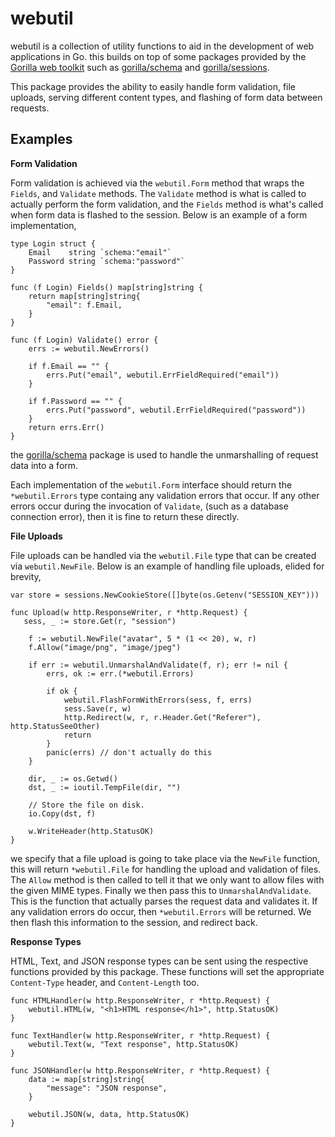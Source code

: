 # webutil

webutil is a collection of utility functions to aid in the development of web
applications in Go. this builds on top of some packages provided by the
[Gorilla web toolkit](https://www.gorillatoolkit.org/) such as
[gorilla/schema](https://github.com/gorilla/schema) and
[gorilla/sessions](https://github.com/gorilla/sessions).

This package provides the ability to easily handle form validation, file
uploads, serving different content types, and flashing of form data between
requests.

## Examples

**Form Validation**

Form validation is achieved via the `webutil.Form` method that wraps the
`Fields`, and `Validate` methods. The `Validate` method is what is called
to actually perform the form validation, and the `Fields` method is what's
called when form data is flashed to the session. Below is an example of a
form implementation,

    type Login struct {
        Email    string `schema:"email"`
        Password string `schema:"password"`
    }

    func (f Login) Fields() map[string]string {
        return map[string]string{
            "email": f.Email,
        }
    }

    func (f Login) Validate() error {
        errs := webutil.NewErrors()

        if f.Email == "" {
            errs.Put("email", webutil.ErrFieldRequired("email"))
        }

        if f.Password == "" {
            errs.Put("password", webutil.ErrFieldRequired("password"))
        }
        return errs.Err()
    }

the [gorilla/schema](https://github.com/gorilla/schema) package is used to
handle the unmarshalling of request data into a form.

Each implementation of the `webutil.Form` interface should return the
`*webutil.Errors` type containg any validation errors that occur. If any
other errors occur during the invocation of `Validate`, (such as a database
connection error), then it is fine to return these directly.

**File Uploads**

File uploads can be handled via the `webutil.File` type that can be created
via `webutil.NewFile`. Below is an example of handling file uploads, elided for
brevity,

    var store = sessions.NewCookieStore([]byte(os.Getenv("SESSION_KEY")))

    func Upload(w http.ResponseWriter, r *http.Request) {
       sess, _ := store.Get(r, "session")

        f := webutil.NewFile("avatar", 5 * (1 << 20), w, r)
        f.Allow("image/png", "image/jpeg")

        if err := webutil.UnmarshalAndValidate(f, r); err != nil {
            errs, ok := err.(*webutil.Errors)

            if ok {
                webutil.FlashFormWithErrors(sess, f, errs)
                sess.Save(r, w)
                http.Redirect(w, r, r.Header.Get("Referer"), http.StatusSeeOther)
                return
            }
            panic(errs) // don't actually do this
        }

        dir, _ := os.Getwd()
        dst, _ := ioutil.TempFile(dir, "")

        // Store the file on disk.
        io.Copy(dst, f)

        w.WriteHeader(http.StatusOK)
    }

we specify that a file upload is going to take place via the `NewFile` function,
this will return `*webutil.File` for handling the upload and validation of
files. The `Allow` method is then called to tell it that we only want to allow
files with the given MIME types. Finally we then pass this to
`UnmarshalAndValidate`. This is the function that actually parses the request
data and validates it. If any validation errors do occur, then
`*webutil.Errors` will be returned. We then flash this information to the
session, and redirect back.

**Response Types**

HTML, Text, and JSON response types can be sent using the respective functions
provided by this package. These functions will set the appropriate
`Content-Type` header, and `Content-Length` too.

    func HTMLHandler(w http.ResponseWriter, r *http.Request) {
        webutil.HTML(w, "<h1>HTML response</h1>", http.StatusOK)
    }

    func TextHandler(w http.ResponseWriter, r *http.Request) {
        webutil.Text(w, "Text response", http.StatusOK)
    }

    func JSONHandler(w http.ResponseWriter, r *http.Request) {
        data := map[string]string{
            "message": "JSON response",
        }

        webutil.JSON(w, data, http.StatusOK)
    }
